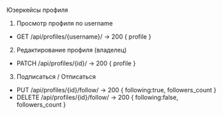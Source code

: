 Юзеркейсы профиля

1) Просмотр профиля по username
- GET /api/profiles/{username}/ → 200 { profile }

2) Редактирование профиля (владелец)
- PATCH /api/profiles/{id}/ → 200 { profile }

3) Подписаться / Отписаться
- PUT /api/profiles/{id}/follow/ → 200 { following:true, followers_count }
- DELETE /api/profiles/{id}/follow/ → 200 { following:false, followers_count }